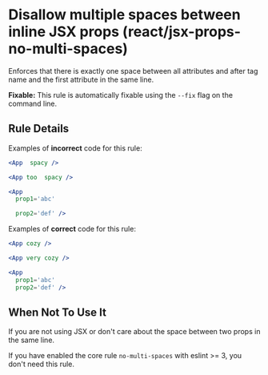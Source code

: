 # Disallow multiple spaces between inline JSX props (react/jsx-props-no-multi-spaces)

Enforces that there is exactly one space between all attributes and after tag name and the first attribute in the same line.

**Fixable:** This rule is automatically fixable using the `--fix` flag on the command line.

## Rule Details

Examples of **incorrect** code for this rule:

```jsx
<App  spacy />
```

```jsx
<App too  spacy />
```

```jsx
<App
  prop1='abc'

  prop2='def' />
```

Examples of **correct** code for this rule:

```jsx
<App cozy />
```

```jsx
<App very cozy />
```

```jsx
<App
  prop1='abc'
  prop2='def' />
```

## When Not To Use It

If you are not using JSX or don't care about the space between two props in the same line.

If you have enabled the core rule `no-multi-spaces` with eslint >= 3, you don't need this rule.